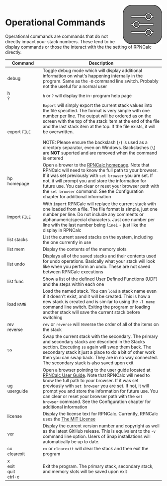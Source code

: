 <img align="right" width="125" src="../Images/OperationalCmds.png">

# Operational Commands

Operational commands are commands that do not directly impact your stack numbers. These tend to be display commands or those the interact with the the setting of RPNCalc directly.

|<div style="width:100px">Command</div>|Description  |
|-------|-------------|
|debug|Toggle debug mode which will display additional information on what's happening internally in the program.  Same as the `-D` command line switch.  Probably not the useful for a normal user|
|h <br> ?|`h` or `?` will display the in-program help page|
|export `FILE`|`Export` will simply export the current stack values into the file specified. The format is very simple with one number per line. The output will be ordered as on the screen with the top of the stack item at the end of the file and the last stack item at the top. If the file exists, it will be overwritten. <br> <br>NOTE: Please ensure the backslash (`/`) is used as a directory separator, even on Windows. Backslashes (`\`) are **NOT** suported and are removed when the command is entered|
|hp<br>homepage|Open a brower to the [RPNCalc homepage](https://github.com/frossm/rpncalc). Note that RPNCalc will need to know the full path to your browser. If it was set previously with `set browser` you are set.  If not, it will prompt you and store the information for future use. You can clear or reset your browser path with the `set browser` command.  See the Configuration chapter for additional information|
|import `FILE`|With `import` RPNCalc will replace the current stack with one loaded from a file.  The file format is simple, just one number per line.  Do not include any comments or alphanumeric/special characters.  Just one number per line with the last number being `line1` - just like the display in RPNCalc|
|list stacks|List the current saved stacks on the system, including the one currently in use|
|list mem|Display the contents of the memory slots|
|list undo|Displays all of the saved stacks and their contents used for undo operations.  Basically what your stack will look like when you perform an undo.  These are not saved between RPNCalc executions|
|list func|Show a list of the defined User Defined Functions (UDF) and the steps within each one|
|load `NAME`|Load the named stack.  You can `load` a stack name even if it doesn't exist, and it will be created. This is how a new stack is created and is similar to using the `-l name` command line switch. Exiting the program or loading another stack will save the current stack before switching|
|rev<br>reverse| `rev` or `reverse` will reverse the order of all of the items on the stack|
|ss|Swap the current stack with the secondary. The primary and secondary stacks are described in the Stacks section.  Executing `ss` again will swap them back.  The secondary stack it just a place to do a bit of other work then you can swap back.  They are in no way connected.  The secondary stack is also saved upon exit|
|ug<br>userguide|Open a browser pointing to the user guide located at [RPNCalc User Guide](https://frossm.github.io/RPNCalc-UserGuide/). Note that RPNCalc will need to know the full path to your browser. If it was set previously with `set browser` you are set.  If not, it will prompt you and store the information for future use. You can clear or reset your browser path with the `set browser` command.  See the Configuration chapter for additional information|
|license| Display the license text for RPNCalc.  Currently, RPNCalc uses the [The MIT License](https://opensource.org/licenses/MIT)
|ver| Display the current version number and copyright as well as the latest GitHub release.  This is equivalent to the `-v` command line option.  Users of Snap installations will automatically be up to date.|
|cx<br>clearexit|`cx` or `clearexit` will clear the stack and then exit the program|
|x<br>exit<br>quit<br>ctrl-c|Exit the program.  The primary stack, secondary stack, and memory slots will be saved upon exit|